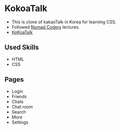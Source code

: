 # KokoaTalk
- This is clone of kakaoTalk in Korea for learning CSS.
- Followed [Nomad Coders](https://nomadcoders.co/) lectures.
- [KoKoaTalk](https://selena-jiyun-lee.github.io/kokoaTalk/)

## Used Skills
- HTML
- CSS

## Pages
- Login
- Friends
- Chats
- Chat room
- Search
- More
- Settings
